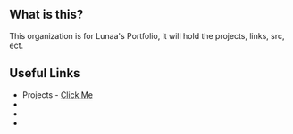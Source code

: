 ## What is this?

This organization is for Lunaa's Portfolio, it will hold the projects, links, src, ect.

## Useful Links
- Projects - [Click Me](https://github.com/PortfolioLunaa/Projects/tree/main/Projects)
-
-
-


